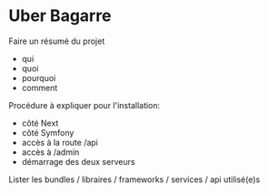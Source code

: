 # Uber Bagarre

<!-- README à rédiger -->

Faire un résumé du projet

- qui
- quoi
- pourquoi
- comment

Procédure à expliquer pour l'installation:

- côté Next
- côté Symfony
- accès à la route /api
- accès à /admin
- démarrage des deux serveurs

Lister les bundles / libraires / frameworks / services / api utilisé(e)s

